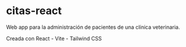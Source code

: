 # citas-react

Web app para la administración de pacientes de una clínica veterinaria.

Creada con React - Vite - Tailwind CSS 
